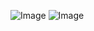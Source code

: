 ![Image](https://github.com/user-attachments/assets/3489f505-d2e5-4906-aec4-0a93f359369a)
![Image](https://github.com/user-attachments/assets/8c82fa68-8c91-4d8d-9864-79321178fd79)
